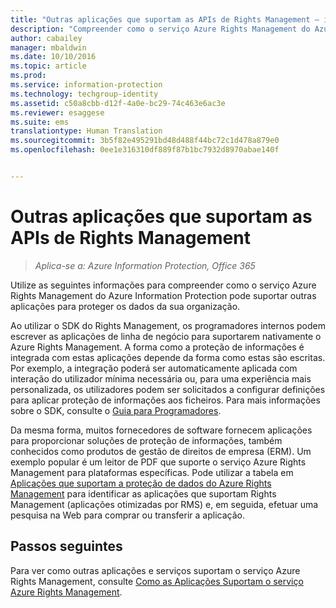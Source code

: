 ```yaml
---
title: "Outras aplicações que suportam as APIs de Rights Management – instalação e configuração | Azure Information Protection"
description: "Compreender como o serviço Azure Rights Management do Azure Information Protection pode suportar outras aplicações para proteger os dados da sua organização."
author: cabailey
manager: mbaldwin
ms.date: 10/10/2016
ms.topic: article
ms.prod: 
ms.service: information-protection
ms.technology: techgroup-identity
ms.assetid: c50a8cbb-d12f-4a0e-bc29-74c463e6ac3e
ms.reviewer: esaggese
ms.suite: ems
translationtype: Human Translation
ms.sourcegitcommit: 3b5f82e495291bd48d488f44bc72c1d478a879e0
ms.openlocfilehash: 0ee1e316310df889f87b1bc7932d8970abae140f


---
```


# Outras aplicações que suportam as APIs de Rights Management

>*Aplica-se a: Azure Information Protection, Office 365*

Utilize as seguintes informações para compreender como o serviço Azure Rights Management do Azure Information Protection pode suportar outras aplicações para proteger os dados da sua organização.

Ao utilizar o SDK do Rights Management, os programadores internos podem escrever as aplicações de linha de negócio para suportarem nativamente o Azure Rights Management. A forma como a proteção de informações é integrada com estas aplicações depende da forma como estas são escritas. Por exemplo, a integração poderá ser automaticamente aplicada com interação do utilizador mínima necessária ou, para uma experiência mais personalizada, os utilizadores podem ser solicitados a configurar definições para aplicar proteção de informações aos ficheiros. Para mais informações sobre o SDK, consulte o [Guia para Programadores](../develop/developers-guide.md).

Da mesma forma, muitos fornecedores de software fornecem aplicações para proporcionar soluções de proteção de informações, também conhecidos como produtos de gestão de direitos de empresa (ERM). Um exemplo popular é um leitor de PDF que suporte o serviço Azure Rights Management para plataformas específicas. Pode utilizar a tabela em [Aplicações que suportam a proteção de dados do Azure Rights Management](../get-started/requirements-applications.md) para identificar as aplicações que suportam Rights Management (aplicações otimizadas por RMS) e, em seguida, efetuar uma pesquisa na Web para comprar ou transferir a aplicação.

## Passos seguintes

Para ver como outras aplicações e serviços suportam o serviço Azure Rights Management, consulte [Como as Aplicações Suportam o serviço Azure Rights Management](applications-support.md).


<!--HONumber=Oct16_HO2-->



